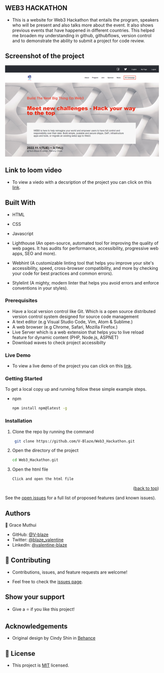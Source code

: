 ## WEB3 HACKATHON

- This is a website for Web3 Hackathon that entails the program, speakers who will be present and also talks more about the event. It also shows previous events that have happened in different countries. This helped me broaden my understanding in github, githubflows, version control and to demonstrate the ability to submit a project for code review.
## Screenshot of the project

<img src="./assets/images/web3-hackathon-project-screenshot.png">

## Link to loom video

- To view a viedo with a decsription of the project you can click on this [link](https://www.loom.com/share/b7948a3e23e64e81a8f0b631c0484b4b).

## Built With

- HTML

- CSS

- Javascript 

- Lighthouse (An open-source, automated tool for improving the quality of web pages. It has audits for performance, accessibility, progressive web apps, SEO and more).

- Webhint (A customizable linting tool that helps you improve your site's accessibility, speed, cross-browser compatibility, and more by checking your code for best     practices and common errors).

- Stylelint (A mighty, modern linter that helps you avoid errors and enforce conventions in your styles).

### Prerequisites

- Have a local version control like Git. Which is a open source distributed version control system designed for source code management
- A text editor (e.g Visual Studio Code, Vim, Atom & Sublime.)
- A web browser (e.g Chrome, Safari, Mozilla Firefox.)
- Live Server which is a web extension that helps you to live reload feature for dynamic content (PHP, Node.js, ASPNET)
- Download waves to check project accessibilty

### Live Demo

- To view a live demo of the project you can click on this [link](https://raw.githack.com/V-Blaze/Web3_Hackathon/Mobile_layout/index.html).

### Getting Started

To get a local copy up and running follow these simple example steps.

- npm
  ```sh
  npm install npm@latest -g
  ```

### Installation

1. Clone the repo by running the command
   ```sh
    git clone https://github.com/V-Blaze/Web3_Hackathon.git
   ```
2. Open the directory of the project
   ```sh
   cd Web3_Hackathon.git
   ```
3. Open the html file
   ```sh
   Click and open the html file

<p align="right">(<a href="#top">back to top</a>)</p>

See the [open issues](#) for a full list of proposed features (and known issues).

## Authors

👤 Grace Muthui

- GitHub: [@V-blaze](https://github.com/V-Blaze)
- Twitter: [@blaze_valentine](https://twitter.com/blaze_valentine)
- LinkedIn: [@valentine-blaze](https://www.linkedin.com/in/valentine-blaze/)

## 🤝 Contributing

- Contributions, issues, and feature requests are welcome!

- Feel free to check the [issues page](https://github.com/Graycemuthui/Conference-Page/issues).

## Show your support

- Give a ⭐️ if you like this project!

## Acknowledgements

- Original design by Cindy Shin in [Behance](https://www.behance.net/gallery/29845175/CC-Global-Summit-2015)

## 📝 License

- This project is [MIT](https://github.com/Graycemuthui/Conference-Page/blob/main/LICENSE.md) licensed.